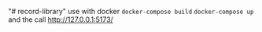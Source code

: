 "# record-library" 
use with docker
`docker-compose build`
`docker-compose up`
and the call
http://127.0.0.1:5173/